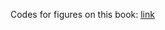 Codes for figures on this book: [link](https://www.routledge.com/Handbook-of-Statistical-Distributions-with-Applications/Krishnamoorthy/p/book/9780367658700)
